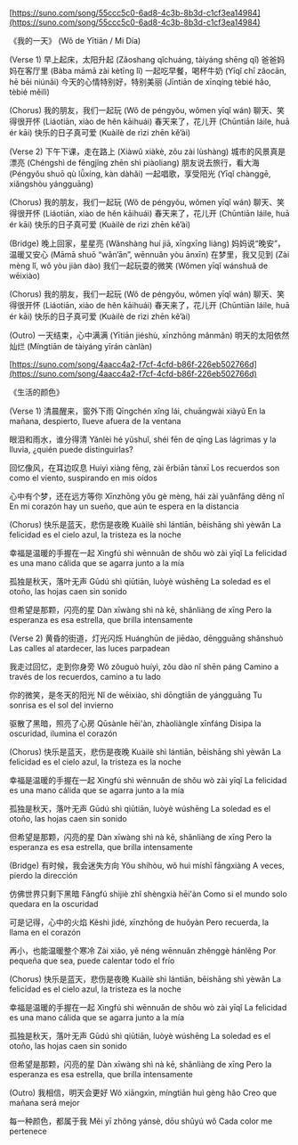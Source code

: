 [https://suno.com/song/55ccc5c0-6ad8-4c3b-8b3d-c1cf3ea14984](https://suno.com/song/55ccc5c0-6ad8-4c3b-8b3d-c1cf3ea14984)


《我的一天》 (Wǒ de Yītiān / Mi Día)

(Verse 1)
早上起床，太阳升起 (Zǎoshang qǐchuáng, tàiyáng shēng qǐ)
爸爸妈妈在客厅里 (Bàba māmā zài kètīng lǐ)
一起吃早餐，喝杯牛奶 (Yīqǐ chī zǎocān, hē bēi niúnǎi)
今天的心情特别好，特别美丽 (Jīntiān de xīnqíng tèbié hǎo, tèbié měilì)

(Chorus)
我的朋友，我们一起玩 (Wǒ de péngyǒu, wǒmen yīqǐ wán)
聊天、笑得很开怀 (Liáotiān, xiào de hěn kāihuái)
春天来了，花儿开 (Chūntiān láile, huā ér kāi)
快乐的日子真可爱 (Kuàilè de rìzi zhēn kě’ài)

(Verse 2)
下午下课，走在路上 (Xiàwǔ xiàkè, zǒu zài lùshàng)
城市的风景真是漂亮 (Chéngshì de fēngjǐng zhēn shì piàoliang)
朋友说去旅行，看大海 (Péngyǒu shuō qù lǚxíng, kàn dàhǎi)
一起唱歌，享受阳光 (Yīqǐ chànggē, xiǎngshòu yángguāng)

(Chorus)
我的朋友，我们一起玩 (Wǒ de péngyǒu, wǒmen yīqǐ wán)
聊天、笑得很开怀 (Liáotiān, xiào de hěn kāihuái)
春天来了，花儿开 (Chūntiān láile, huā ér kāi)
快乐的日子真可爱 (Kuàilè de rìzi zhēn kě’ài)

(Bridge)
晚上回家，星星亮 (Wǎnshàng huí jiā, xīngxīng liàng)
妈妈说“晚安”，温暖又安心 (Māmā shuō “wǎn’ān”, wēnnuǎn yòu ānxīn)
在梦里，我又见到 (Zài mèng lǐ, wǒ yòu jiàn dào)
我们一起玩耍的微笑 (Wǒmen yīqǐ wánshuǎ de wēixiào)

(Chorus)
我的朋友，我们一起玩 (Wǒ de péngyǒu, wǒmen yīqǐ wán)
聊天、笑得很开怀 (Liáotiān, xiào de hěn kāihuái)
春天来了，花儿开 (Chūntiān láile, huā ér kāi)
快乐的日子真可爱 (Kuàilè de rìzi zhēn kě’ài)

(Outro)
一天结束，心中满满 (Yītiān jiéshù, xīnzhōng mǎnmǎn)
明天的太阳依然灿烂 (Míngtiān de tàiyáng yīrán cànlàn)


[https://suno.com/song/4aacc4a2-f7cf-4cfd-b86f-226eb502766d](https://suno.com/song/4aacc4a2-f7cf-4cfd-b86f-226eb502766d)

《生活的颜色》

(Verse 1)
清晨醒来，窗外下雨
Qīngchén xǐng lái, chuāngwài xiàyǔ
En la mañana, despierto, llueve afuera de la ventana

眼泪和雨水，谁分得清
Yǎnlèi hé yǔshuǐ, shéi fēn de qīng
Las lágrimas y la lluvia, ¿quién puede distinguirlas?

回忆像风，在耳边叹息
Huíyì xiàng fēng, zài ěrbiān tànxī
Los recuerdos son como el viento, suspirando en mis oídos

心中有个梦，还在远方等你
Xīnzhōng yǒu gè mèng, hái zài yuǎnfāng děng nǐ
En mi corazón hay un sueño, que aún te espera en la distancia

(Chorus)
快乐是蓝天，悲伤是夜晚
Kuàilè shì lántiān, bēishāng shì yèwǎn
La felicidad es el cielo azul, la tristeza es la noche

幸福是温暖的手握在一起
Xìngfú shì wēnnuǎn de shǒu wò zài yīqǐ
La felicidad es una mano cálida que se agarra junto a la mía

孤独是秋天，落叶无声
Gūdú shì qiūtiān, luòyè wúshēng
La soledad es el otoño, las hojas caen sin sonido

但希望是那颗，闪亮的星
Dàn xīwàng shì nà kē, shǎnliàng de xīng
Pero la esperanza es esa estrella, que brilla intensamente

(Verse 2)
黄昏的街道，灯光闪烁
Huánghūn de jiēdào, dēngguāng shǎnshuò
Las calles al atardecer, las luces parpadean

我走过回忆，走到你身旁
Wǒ zǒuguò huíyì, zǒu dào nǐ shēn páng
Camino a través de los recuerdos, camino a tu lado

你的微笑，是冬天的阳光
Nǐ de wēixiào, shì dōngtiān de yángguāng
Tu sonrisa es el sol del invierno

驱散了黑暗，照亮了心房
Qūsànle hēi'àn, zhàoliàngle xīnfáng
Disipa la oscuridad, ilumina el corazón

(Chorus)
快乐是蓝天，悲伤是夜晚
Kuàilè shì lántiān, bēishāng shì yèwǎn
La felicidad es el cielo azul, la tristeza es la noche

幸福是温暖的手握在一起
Xìngfú shì wēnnuǎn de shǒu wò zài yīqǐ
La felicidad es una mano cálida que se agarra junto a la mía

孤独是秋天，落叶无声
Gūdú shì qiūtiān, luòyè wúshēng
La soledad es el otoño, las hojas caen sin sonido

但希望是那颗，闪亮的星
Dàn xīwàng shì nà kē, shǎnliàng de xīng
Pero la esperanza es esa estrella, que brilla intensamente

(Bridge)
有时候，我会迷失方向
Yǒu shíhòu, wǒ huì míshī fāngxiàng
A veces, pierdo la dirección

仿佛世界只剩下黑暗
Fǎngfú shìjiè zhǐ shèngxià hēi'àn
Como si el mundo solo quedara en la oscuridad

可是记得，心中的火焰
Kěshì jìdé, xīnzhōng de huǒyàn
Pero recuerda, la llama en el corazón

再小，也能温暖整个寒冷
Zài xiǎo, yě néng wēnnuǎn zhěnggè hánlěng
Por pequeña que sea, puede calentar todo el frío

(Chorus)
快乐是蓝天，悲伤是夜晚
Kuàilè shì lántiān, bēishāng shì yèwǎn
La felicidad es el cielo azul, la tristeza es la noche

幸福是温暖的手握在一起
Xìngfú shì wēnnuǎn de shǒu wò zài yīqǐ
La felicidad es una mano cálida que se agarra junto a la mía

孤独是秋天，落叶无声
Gūdú shì qiūtiān, luòyè wúshēng
La soledad es el otoño, las hojas caen sin sonido

但希望是那颗，闪亮的星
Dàn xīwàng shì nà kē, shǎnliàng de xīng
Pero la esperanza es esa estrella, que brilla intensamente

(Outro)
我相信，明天会更好
Wǒ xiāngxìn, míngtiān huì gèng hǎo
Creo que mañana será mejor

每一种颜色，都属于我
Měi yī zhǒng yánsè, dōu shǔyú wǒ
Cada color me pertenece
